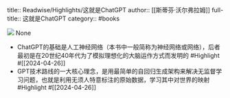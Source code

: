 title:: Readwise/Highlights/这就是ChatGPT
author:: [[斯蒂芬·沃尔弗拉姆]]
full-title:: 这就是ChatGPT
category:: #books


![](https://cdn.weread.qq.com/weread/cover/24/cpplatform_4cn8w4tmgzntjobg9ffeny/s_cpplatform_4cn8w4tmgzntjobg9ffeny1703648785.jpg)
None
- ChatGPT的基础是人工神经网络（本书中一般简称为神经网络或网络），后者最初是在20世纪40年代为了模拟理想化的大脑运作方式而发明的 #Highlight #[[2024-04-26]]
- GPT技术路线的一大核心理念，是用最简单的自回归生成架构来解决无监督学习问题，也就是利用无须人特意标注的原始数据，学习其中对世界的映射 #Highlight #[[2024-04-26]]